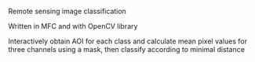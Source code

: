 <p>Remote sensing image classification</p>
<p>Written in MFC and with OpenCV library</p>
<p>Interactively obtain AOI for each class and calculate mean pixel values for three channels using a mask, then classify according to minimal distance</p>
